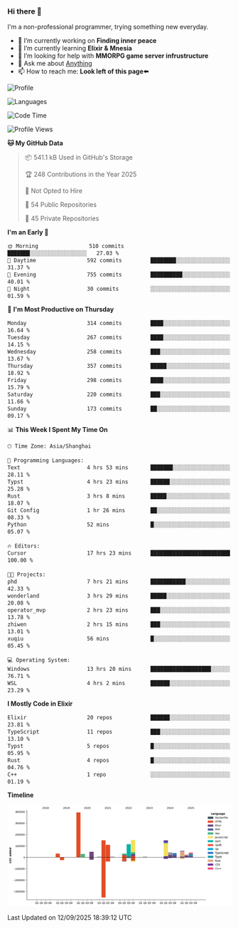 ### Hi there 👋

I'm a non-professional programmer, trying something new everyday.

<!--
**dyzdyz010/dyzdyz010** is a ✨ _special_ ✨ repository because its `README.md` (this file) appears on your GitHub profile.
-->

- 🔭 I’m currently working on **Finding inner peace**
- 🌱 I’m currently learning **Elixir & Mnesia**
- 🤔 I’m looking for help with **MMORPG game server infrustructure**
- 💬 Ask me about [Anything](https://github.com/dyzdyz010/dyzdyz010/issues)
- 📫 How to reach me: **Look left of this page⬅️**

<!-- - 👯 I’m looking to collaborate on
- 😄 Pronouns: ...
- ⚡ Fun fact: ...
 -->
 
![Profile](https://github-readme-stats.vercel.app/api?username=dyzdyz010&count_private=true&show_icons=true&theme=dracula)

![Languages](https://github-readme-stats.vercel.app/api/top-langs/?username=dyzdyz010&layout=compact&theme=dracula)

<!--START_SECTION:waka-->
![Code Time](http://img.shields.io/badge/Code%20Time-2%2C092%20hrs%2014%20mins-blue)

![Profile Views](http://img.shields.io/badge/Profile%20Views-0-blue)

**🐱 My GitHub Data** 

> 📦 541.1 kB Used in GitHub's Storage 
 > 
> 🏆 248 Contributions in the Year 2025
 > 
> 🚫 Not Opted to Hire
 > 
> 📜 54 Public Repositories 
 > 
> 🔑 45 Private Repositories 
 > 
**I'm an Early 🐤** 

```text
🌞 Morning                510 commits         ███████░░░░░░░░░░░░░░░░░░   27.03 % 
🌆 Daytime                592 commits         ████████░░░░░░░░░░░░░░░░░   31.37 % 
🌃 Evening                755 commits         ██████████░░░░░░░░░░░░░░░   40.01 % 
🌙 Night                  30 commits          ░░░░░░░░░░░░░░░░░░░░░░░░░   01.59 % 
```
📅 **I'm Most Productive on Thursday** 

```text
Monday                   314 commits         ████░░░░░░░░░░░░░░░░░░░░░   16.64 % 
Tuesday                  267 commits         ████░░░░░░░░░░░░░░░░░░░░░   14.15 % 
Wednesday                258 commits         ███░░░░░░░░░░░░░░░░░░░░░░   13.67 % 
Thursday                 357 commits         █████░░░░░░░░░░░░░░░░░░░░   18.92 % 
Friday                   298 commits         ████░░░░░░░░░░░░░░░░░░░░░   15.79 % 
Saturday                 220 commits         ███░░░░░░░░░░░░░░░░░░░░░░   11.66 % 
Sunday                   173 commits         ██░░░░░░░░░░░░░░░░░░░░░░░   09.17 % 
```


📊 **This Week I Spent My Time On** 

```text
🕑︎ Time Zone: Asia/Shanghai

💬 Programming Languages: 
Text                     4 hrs 53 mins       ███████░░░░░░░░░░░░░░░░░░   28.11 % 
Typst                    4 hrs 23 mins       ██████░░░░░░░░░░░░░░░░░░░   25.28 % 
Rust                     3 hrs 8 mins        █████░░░░░░░░░░░░░░░░░░░░   18.07 % 
Git Config               1 hr 26 mins        ██░░░░░░░░░░░░░░░░░░░░░░░   08.33 % 
Python                   52 mins             █░░░░░░░░░░░░░░░░░░░░░░░░   05.07 % 

🔥 Editors: 
Cursor                   17 hrs 23 mins      █████████████████████████   100.00 % 

🐱‍💻 Projects: 
phd                      7 hrs 21 mins       ███████████░░░░░░░░░░░░░░   42.33 % 
wonderland               3 hrs 29 mins       █████░░░░░░░░░░░░░░░░░░░░   20.08 % 
operator_mvp             2 hrs 23 mins       ███░░░░░░░░░░░░░░░░░░░░░░   13.78 % 
zhiwen                   2 hrs 15 mins       ███░░░░░░░░░░░░░░░░░░░░░░   13.01 % 
xuqiu                    56 mins             █░░░░░░░░░░░░░░░░░░░░░░░░   05.45 % 

💻 Operating System: 
Windows                  13 hrs 20 mins      ███████████████████░░░░░░   76.71 % 
WSL                      4 hrs 2 mins        ██████░░░░░░░░░░░░░░░░░░░   23.29 % 
```

**I Mostly Code in Elixir** 

```text
Elixir                   20 repos            ██████░░░░░░░░░░░░░░░░░░░   23.81 % 
TypeScript               11 repos            ███░░░░░░░░░░░░░░░░░░░░░░   13.10 % 
Typst                    5 repos             █░░░░░░░░░░░░░░░░░░░░░░░░   05.95 % 
Rust                     4 repos             █░░░░░░░░░░░░░░░░░░░░░░░░   04.76 % 
C++                      1 repo              ░░░░░░░░░░░░░░░░░░░░░░░░░   01.19 % 
```



**Timeline**

![Lines of Code chart](https://raw.githubusercontent.com/dyzdyz010/dyzdyz010/master/assets/bar_graph.png)


 Last Updated on 12/09/2025 18:39:12 UTC
<!--END_SECTION:waka-->
